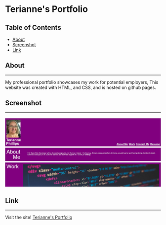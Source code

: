 # Terianne's Portfolio

## Table of Contents
* [About](#about)
* [Screenshot](#screenshot)
* [Link](#link)

## About
--------------------------------------------------------------------------------------------------------------------------------------------------------
My professional portfolio showcases my work for potential employers, This website was created with HTML, and CSS, and is hosted on github pages.

## Screenshot
--------------------------------------------------------------------------------------------------------------------------------------------------------
![Homepage](/assets/images/Terianne-portfolio.JPG)

## Link
-------------------------------------------------------------------------------------------------------------------------------------------------------
Visit the site! [Terianne's Portfolio](https://teriannephillips.github.io/Terianne-portfolio/)